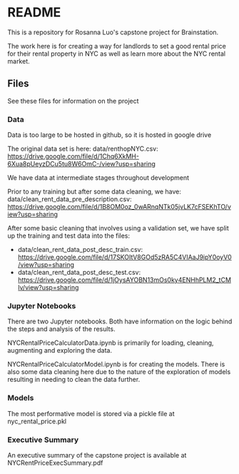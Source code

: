 # README

This is a repository for Rosanna Luo's capstone project for Brainstation.

The work here is for creating a way for landlords to set a good rental price for their rental property in NYC as well as learn more about the NYC rental market.

## Files

See these files for information on the project

### Data

Data is too large to be hosted in github, so it is hosted in google drive

The original data set is here:
data/renthopNYC.csv: https://drive.google.com/file/d/1Chq6XkMH-6Xua8pUeyzDCu5tu8W6OmC-/view?usp=sharing

We have data at intermediate stages throughout development

Prior to any training but after some data cleaning, we have:
data/clean_rent_data_pre_description.csv: https://drive.google.com/file/d/1B8OM0oz_0wARnqNTk05jvLK7cFSEKhTO/view?usp=sharing

After some basic cleaning that involves using a validation set, we have split up the training and test data into the files:
- data/clean_rent_data_post_desc_train.csv: https://drive.google.com/file/d/17SKOItV8GOd5zRA5C4VIAaJ9ipY0oyV0/view?usp=sharing
- data/clean_rent_data_post_desc_test.csv: https://drive.google.com/file/d/1jOysAYOBN13mOs0ky4ENHhPLM2_tCMlv/view?usp=sharing

### Jupyter Notebooks

There are two Jupyter notebooks. Both have information on the logic behind the steps and analysis of the results.

NYCRentalPriceCalculatorData.ipynb is primarily for loading, cleaning, augmenting and exploring the data.

NYCRentalPriceCalculatorModel.ipynb is for creating the models. There is also some data cleaning here due to the nature of the exploration of models resulting in needing to clean the data further.

### Models

The most performative model is stored via a pickle file at nyc_rental_price.pkl

### Executive Summary

An executive summary of the capstone project is available at NYCRentPriceExecSummary.pdf